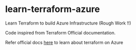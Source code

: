 # learn-terraform-azure
Learn Terraform to build Azure Infrastructure (Rough Work !!)

Code inspired from Terraform Official documentation.

Refer official docs [here][link] to learn about terraform on Azure

[link]: https://learn.hashicorp.com/collections/terraform/azure-get-started